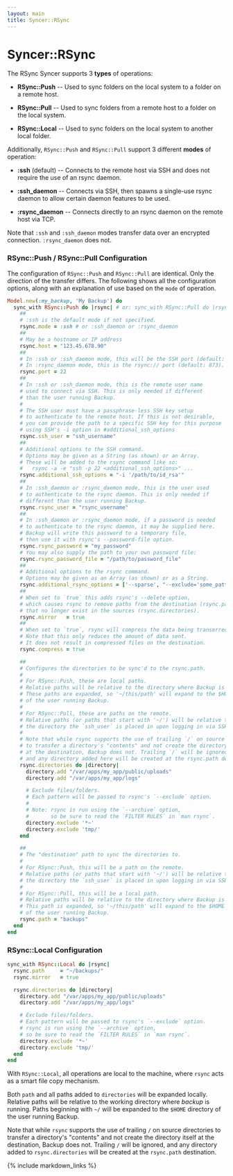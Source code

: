 ```yaml
---
layout: main
title: Syncer::RSync
---
```


Syncer::RSync
=============

The RSync Syncer supports 3 **types** of operations:

- **RSync::Push** -- Used to sync folders on the local system to a folder on a remote host.

- **RSync::Pull** -- Used to sync folders from a remote host to a folder on the local system.

- **RSync::Local** -- Used to sync folders on the local system to another local folder.


Additionally, `RSync::Push` and `RSync::Pull` support 3 different **modes** of operation:

- **:ssh** (default) -- Connects to the remote host via SSH and does not require the use of an rsync daemon.

- **:ssh_daemon** -- Connects via SSH, then spawns a single-use rsync daemon to allow certain daemon features to be used.

- **:rsync_daemon** -- Connects directly to an rsync daemon on the remote host via TCP.

Note that `:ssh` and `:ssh_daemon` modes transfer data over an encrypted connection. `:rsync_daemon` does not.


### RSync::Push / RSync::Pull Configuration

The configuration of `RSync::Push` and `RSync::Pull` are identical. Only the direction of the transfer differs. The
following shows all the configuration options, along with an explanation of use based on the `mode` of operation.

```rb
Model.new(:my_backup, 'My Backup') do
  sync_with RSync::Push do |rsync| # or: sync_with RSync::Pull do |rsync|
    ##
    # :ssh is the default mode if not specified.
    rsync.mode = :ssh # or :ssh_daemon or :rsync_daemon
    ##
    # May be a hostname or IP address
    rsync.host = "123.45.678.90"
    ##
    # In :ssh or :ssh_daemon mode, this will be the SSH port (default: 22).
    # In :rsync_daemon mode, this is the rsync:// port (default: 873).
    rsync.port = 22
    ##
    # In :ssh or :ssh_daemon mode, this is the remote user name
    # used to connect via SSH. This is only needed if different
    # than the user running Backup.
    #
    # The SSH user must have a passphrase-less SSH key setup
    # to authenticate to the remote host. If this is not desirable,
    # you can provide the path to a specific SSH key for this purpose
    # using SSH's -i option in #additional_ssh_options
    rsync.ssh_user = "ssh_username"
    ##
    # Additional options to the SSH command.
    # Options may be given as a String (as shown) or an Array.
    # These will be added to the rsync command like so:
    #   rsync -a -e "ssh -p 22 <additional_ssh_options>" ...
    rsync.additional_ssh_options = "-i '/path/to/id_rsa'"
    ##
    # In :ssh_daemon or :rsync_daemon mode, this is the user used
    # to authenticate to the rsync daemon. This is only needed if
    # different than the user running Backup.
    rsync.rsync_user = "rsync_username"
    ##
    # In :ssh_daemon or :rsync_daemon mode, if a password is needed
    # to authenticate to the rsync daemon, it may be supplied here.
    # Backup will write this password to a temporary file,
    # then use it with rsync's --password-file option.
    rsync.rsync_password = "my_password"
    # You may also supply the path to your own password file:
    rsync.rsync_password_file = "/path/to/password_file"
    ##
    # Additional options to the rsync command.
    # Options may be given as an Array (as shown) or as a String.
    rsync.additional_rsync_options = ['--sparse', "--exclude='some_pattern'"]
    ##
    # When set to `true` this adds rsync's --delete option,
    # which causes rsync to remove paths from the destination (rsync.path)
    # that no longer exist in the sources (rsync.directories).
    rsync.mirror   = true
    ##
    # When set to `true`, rsync will compress the data being transerred.
    # Note that this only reduces the amount of data sent.
    # It does not result in compressed files on the destination.
    rsync.compress = true

    ##
    # Configures the directories to be sync'd to the rsync.path.
    #
    # For RSync::Push, these are local paths.
    # Relative paths will be relative to the directory where Backup is being run.
    # These paths are expanded, so '~/this/path' will expand to the $HOME directory
    # of the user running Backup.
    #
    # For RSync::Pull, these are paths on the remote.
    # Relative paths (or paths that start with '~/') will be relative to
    # the directory the `ssh_user` is placed in upon logging in via SSH.
    #
    # Note that while rsync supports the use of trailing `/` on source directories
    # to transfer a directory's "contents" and not create the directory itself
    # at the destination, Backup does not. Trailing `/` will be ignored,
    # and any directory added here will be created at the rsync.path destination.
    rsync.directories do |directory|
      directory.add "/var/apps/my_app/public/uploads"
      directory.add "/var/apps/my_app/logs"

      # Exclude files/folders.
      # Each pattern will be passed to rsync's `--exclude` option.
      #
      # Note: rsync is run using the `--archive` option,
      #       so be sure to read the `FILTER RULES` in `man rsync`.
      directory.exclude '*~'
      directory.exclude 'tmp/'
    end

    ##
    # The "destination" path to sync the directories to.
    #
    # For RSync::Push, this will be a path on the remote.
    # Relative paths (or paths that start with '~/') will be relative to
    # the directory the `ssh_user` is placed in upon logging in via SSH.
    #
    # For RSync::Pull, this will be a local path.
    # Relative paths will be relative to the directory where Backup is being run.
    # This path is expanded, so '~/this/path' will expand to the $HOME directory
    # of the user running Backup.
    rsync.path = "backups"
  end
end
```

### RSync::Local Configuration

```rb
sync_with RSync::Local do |rsync|
  rsync.path     = "~/backups/"
  rsync.mirror   = true

  rsync.directories do |directory|
    directory.add "/var/apps/my_app/public/uploads"
    directory.add "/var/apps/my_app/logs"

    # Exclude files/folders.
    # Each pattern will be passed to rsync's `--exclude` option.
    # rsync is run using the `--archive` option,
    # so be sure to read the `FILTER RULES` in `man rsync`.
    directory.exclude '*~'
    directory.exclude 'tmp/'
  end
end
```

With `RSync::Local`, all operations are local to the machine, where `rsync` acts as a smart file copy mechanism.

Both `path` and all paths added to `directories` will be expanded locally. Relative paths will be relative to the
working directory where _backup_ is running. Paths beginning with `~/` will be expanded to the `$HOME` directory of the
user running Backup.

Note that while `rsync` supports the use of trailing `/` on source directories to transfer a directory's
"contents" and not create the directory itself at the destination, Backup does not.
Trailing `/` will be ignored, and any directory added to `rsync.directories` will be created at the `rsync.path` destination.

{% include markdown_links %}
